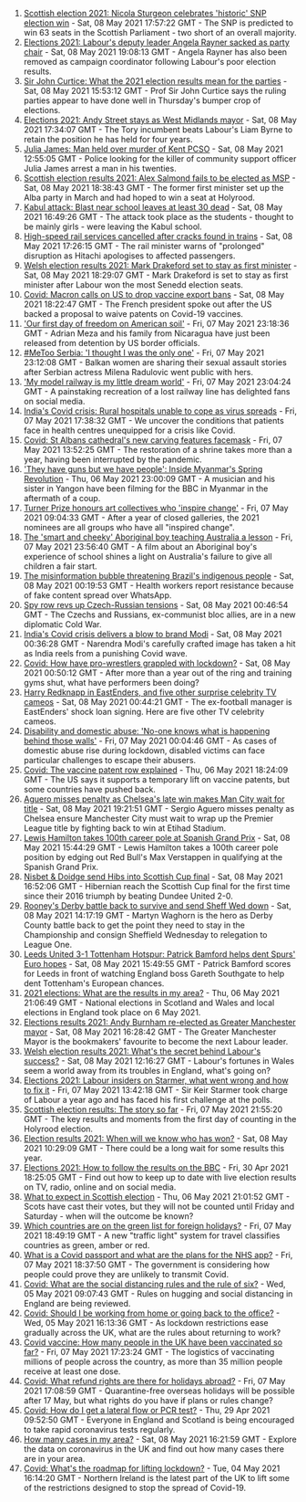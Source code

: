 1. [Scottish election 2021: Nicola Sturgeon celebrates 'historic' SNP election win](https://www.bbc.co.uk/news/uk-scotland-scotland-politics-57038039) - Sat, 08 May 2021 17:57:22 GMT - The SNP is predicted to win 63 seats in the Scottish Parliament - two short of an overall majority.
2. [Elections 2021: Labour's deputy leader Angela Rayner sacked as party chair](https://www.bbc.co.uk/news/uk-politics-57037839) - Sat, 08 May 2021 19:08:13 GMT - Angela Rayner has also been removed as campaign coordinator following Labour's poor election results.
3. [Sir John Curtice: What the 2021 election results mean for the parties](https://www.bbc.co.uk/news/uk-politics-57040175) - Sat, 08 May 2021 15:53:12 GMT - Prof Sir John Curtice says the ruling parties appear to have done well in Thursday's bumper crop of elections.
4. [Elections 2021: Andy Street stays as West Midlands mayor](https://www.bbc.co.uk/news/uk-england-birmingham-57038203) - Sat, 08 May 2021 17:34:07 GMT - The Tory incumbent beats Labour's Liam Byrne to retain the position he has held for four years.
5. [Julia James: Man held over murder of Kent PCSO](https://www.bbc.co.uk/news/uk-england-57036831) - Sat, 08 May 2021 12:55:05 GMT - Police looking for the killer of community support officer Julia James arrest a man in his twenties.
6. [Scottish election results 2021: Alex Salmond fails to be elected as MSP](https://www.bbc.co.uk/news/uk-scotland-scotland-politics-57040185) - Sat, 08 May 2021 18:38:43 GMT - The former first minister set up the Alba party in March and had hoped to win a seat at Holyrood.
7. [Kabul attack: Blast near school leaves at least 30 dead](https://www.bbc.co.uk/news/world-asia-57040713) - Sat, 08 May 2021 16:49:26 GMT - The attack took place as the students - thought to be mainly girls - were leaving the Kabul school.
8. [High-speed rail services cancelled after cracks found in trains](https://www.bbc.co.uk/news/uk-57036247) - Sat, 08 May 2021 17:26:15 GMT - The rail minister warns of "prolonged" disruption as Hitachi apologises to affected passengers.
9. [Welsh election results 2021: Mark Drakeford set to stay as first minister](https://www.bbc.co.uk/news/uk-wales-57031725) - Sat, 08 May 2021 18:29:07 GMT - Mark Drakeford is set to stay as first minister after Labour won the most Senedd election seats.
10. [Covid: Macron calls on US to drop vaccine export bans](https://www.bbc.co.uk/news/world-europe-57039362) - Sat, 08 May 2021 18:22:47 GMT - The French president spoke out after the US backed a proposal to waive patents on Covid-19 vaccines.
11. ['Our first day of freedom on American soil'](https://www.bbc.co.uk/news/world-us-canada-57022918) - Fri, 07 May 2021 23:18:36 GMT - Adrian Meza and his family from Nicaragua have just been released from detention by US border officials.
12. [#MeToo Serbia: 'I thought I was the only one'](https://www.bbc.co.uk/news/world-europe-57011605) - Fri, 07 May 2021 23:12:08 GMT - Balkan women are sharing their sexual assault stories after Serbian actress Milena Radulovic went public with hers.
13. ['My model railway is my little dream world'](https://www.bbc.co.uk/news/uk-england-leicestershire-57025809) - Fri, 07 May 2021 23:04:24 GMT - A painstaking recreation of a lost railway line has delighted fans on social media.
14. [India's Covid crisis: Rural hospitals unable to cope as virus spreads](https://www.bbc.co.uk/news/world-asia-india-57029452) - Fri, 07 May 2021 17:38:32 GMT - We uncover the conditions that patients face in health centres unequipped for a crisis like Covid.
15. [Covid: St Albans cathedral's new carving features facemask](https://www.bbc.co.uk/news/uk-england-beds-bucks-herts-57023017) - Fri, 07 May 2021 13:52:25 GMT - The restoration of a shrine takes more than a year, having been interrupted by the pandemic.
16. ['They have guns but we have people': Inside Myanmar's Spring Revolution](https://www.bbc.co.uk/news/world-asia-57016528) - Thu, 06 May 2021 23:00:09 GMT - A musician and his sister in Yangon have been filming for the BBC in Myanmar in the aftermath of a coup.
17. [Turner Prize honours art collectives who 'inspire change'](https://www.bbc.co.uk/news/entertainment-arts-57014187) - Fri, 07 May 2021 09:04:33 GMT - After a year of closed galleries, the 2021 nominees are all groups who have all "inspired change".
18. [The 'smart and cheeky' Aboriginal boy teaching Australia a lesson](https://www.bbc.co.uk/news/stories-56544429) - Fri, 07 May 2021 23:56:40 GMT - A film about an Aboriginal boy's experience of school shines a light on Australia's failure to give all children a fair start.
19. [The misinformation bubble threatening Brazil's indigenous people](https://www.bbc.co.uk/news/blogs-trending-56919424) - Sat, 08 May 2021 00:19:53 GMT - Health workers report resistance because of fake content spread over WhatsApp.
20. [Spy row revs up Czech-Russian tensions](https://www.bbc.co.uk/news/world-europe-57008363) - Sat, 08 May 2021 00:46:54 GMT - The Czechs and Russians, ex-communist bloc allies, are in a new diplomatic Cold War.
21. [India's Covid crisis delivers a blow to brand Modi](https://www.bbc.co.uk/news/world-asia-india-56970569) - Sat, 08 May 2021 00:36:28 GMT - Narendra Modi's carefully crafted image has taken a hit as India reels from a punishing Covid wave.
22. [Covid: How have pro-wrestlers grappled with lockdown?](https://www.bbc.co.uk/news/uk-england-56987610) - Sat, 08 May 2021 00:50:12 GMT - After more than a year out of the ring and training gyms shut, what have performers been doing?
23. [Harry Redknapp in EastEnders, and five other surprise celebrity TV cameos](https://www.bbc.co.uk/news/entertainment-arts-56996345) - Sat, 08 May 2021 00:44:21 GMT - The ex-football manager is EastEnders' shock loan signing. Here are five other TV celebrity cameos.
24. [Disability and domestic abuse: 'No-one knows what is happening behind those walls'](https://www.bbc.co.uk/news/disability-56197682) - Fri, 07 May 2021 00:04:46 GMT - As cases of domestic abuse rise during lockdown, disabled victims can face particular challenges to escape their abusers.
25. [Covid: The vaccine patent row explained](https://www.bbc.co.uk/news/business-57016260) - Thu, 06 May 2021 18:24:09 GMT - The US says it supports a temporary lift on vaccine patents, but some countries have pushed back.
26. [Aguero misses penalty as Chelsea's late win makes Man City wait for title](https://www.bbc.co.uk/sport/football/56953530) - Sat, 08 May 2021 19:21:51 GMT - Sergio Aguero misses penalty as Chelsea ensure Manchester City must wait to wrap up the Premier League title by fighting back to win at Etihad Stadium.
27. [Lewis Hamilton takes 100th career pole at Spanish Grand Prix](https://www.bbc.co.uk/sport/formula1/57039915) - Sat, 08 May 2021 15:44:29 GMT - Lewis Hamilton takes a 100th career pole position by edging out Red Bull's Max Verstappen in qualifying at the Spanish Grand Prix.
28. [Nisbet & Doidge send Hibs into Scottish Cup final](https://www.bbc.co.uk/sport/football/56953558) - Sat, 08 May 2021 16:52:06 GMT - Hibernian reach the Scottish Cup final for the first time since their 2016 triumph by beating Dundee United 2-0.
29. [Rooney's Derby battle back to survive and send Sheff Wed down](https://www.bbc.co.uk/sport/football/56953366) - Sat, 08 May 2021 14:17:19 GMT - Martyn Waghorn is the hero as Derby County battle back to get the point they need to stay in the Championship and consign Sheffield Wednesday to relegation to League One.
30. [Leeds United 3-1 Tottenham Hotspur: Patrick Bamford helps dent Spurs' Euro hopes](https://www.bbc.co.uk/sport/football/56953532) - Sat, 08 May 2021 15:49:55 GMT - Patrick Bamford scores for Leeds in front of watching England boss Gareth Southgate to help dent Tottenham's European chances.
31. [2021 elections: What are the results in my area?](https://www.bbc.co.uk/news/56129210) - Thu, 06 May 2021 21:06:49 GMT - National elections in Scotland and Wales and local elections in England took place on 6 May 2021.
32. [Elections results 2021: Andy Burnham re-elected as Greater Manchester mayor](https://www.bbc.co.uk/news/uk-england-manchester-57037359) - Sat, 08 May 2021 16:28:42 GMT - The Greater Manchester Mayor is the bookmakers' favourite to become the next Labour leader.
33. [Welsh election results 2021: What's the secret behind Labour's success?](https://www.bbc.co.uk/news/uk-wales-politics-57037388) - Sat, 08 May 2021 12:16:27 GMT - Labour's fortunes in Wales seem a world away from its troubles in England, what's going on?
34. [Elections 2021: Labour insiders on Starmer, what went wrong and how to fix it](https://www.bbc.co.uk/news/uk-politics-57024995) - Fri, 07 May 2021 13:42:18 GMT - Sir Keir Starmer took charge of Labour a year ago and has faced his first challenge at the polls.
35. [Scottish election results: The story so far](https://www.bbc.co.uk/news/uk-scotland-scotland-politics-57033767) - Fri, 07 May 2021 21:55:20 GMT - The key results and moments from the first day of counting in the Holyrood election.
36. [Election results 2021: When will we know who has won?](https://www.bbc.co.uk/news/uk-politics-56581106) - Sat, 08 May 2021 10:29:09 GMT - There could be a long wait for some results this year.
37. [Elections 2021: How to follow the results on the BBC](https://www.bbc.co.uk/news/uk-politics-56930132) - Fri, 30 Apr 2021 18:25:05 GMT - Find out how to keep up to date with live election results on TV, radio, online and on social media.
38. [What to expect in Scottish election](https://www.bbc.co.uk/news/uk-scotland-scotland-politics-56972971) - Thu, 06 May 2021 21:01:52 GMT - Scots have cast their votes, but they will not be counted until Friday and Saturday - when will the outcome be known?
39. [Which countries are on the green list for foreign holidays?](https://www.bbc.co.uk/news/explainers-52544307) - Fri, 07 May 2021 18:49:19 GMT - A new "traffic light" system for travel classifies countries as green, amber or red.
40. [What is a Covid passport and what are the plans for the NHS app?](https://www.bbc.co.uk/news/explainers-55718553) - Fri, 07 May 2021 18:37:50 GMT - The government is considering how people could prove they are unlikely to transmit Covid.
41. [Covid: What are the social distancing rules and the rule of six?](https://www.bbc.co.uk/news/uk-51506729) - Wed, 05 May 2021 09:07:43 GMT - Rules on hugging and social distancing in England are being reviewed.
42. [Covid: Should I be working from home or going back to the office?](https://www.bbc.co.uk/news/business-52567567) - Wed, 05 May 2021 16:13:36 GMT - As lockdown restrictions ease gradually across the UK, what are the rules about returning to work?
43. [Covid vaccine: How many people in the UK have been vaccinated so far?](https://www.bbc.co.uk/news/health-55274833) - Fri, 07 May 2021 17:23:24 GMT - The logistics of vaccinating millions of people across the country, as more than 35 million people receive at least one dose.
44. [Covid: What refund rights are there for holidays abroad?](https://www.bbc.co.uk/news/business-51615412) - Fri, 07 May 2021 17:08:59 GMT - Quarantine-free overseas holidays will be possible after 17 May, but what rights do you have if plans or rules change?
45. [Covid: How do I get a lateral flow or PCR test?](https://www.bbc.co.uk/news/health-51943612) - Thu, 29 Apr 2021 09:52:50 GMT - Everyone in England and Scotland is being encouraged to take rapid coronavirus tests regularly.
46. [How many cases in my area?](https://www.bbc.co.uk/news/uk-51768274) - Sat, 08 May 2021 16:21:59 GMT - Explore the data on coronavirus in the UK and find out how many cases there are in your area.
47. [Covid: What's the roadmap for lifting lockdown?](https://www.bbc.co.uk/news/explainers-52530518) - Tue, 04 May 2021 16:14:20 GMT - Northern Ireland is the latest part of the UK to lift some of the restrictions designed to stop the spread of Covid-19.
